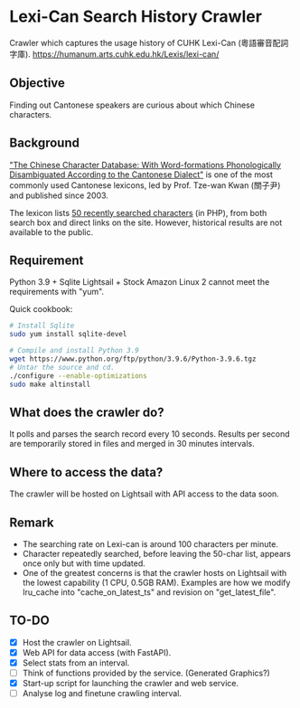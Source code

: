 # Lexi-Can Search History Crawler 
Crawler which captures the usage history of CUHK Lexi-Can (粵語審音配詞字庫).
https://humanum.arts.cuhk.edu.hk/Lexis/lexi-can/

## Objective
Finding out Cantonese speakers are curious about which Chinese characters.

## Background
["The Chinese Character Database: With Word-formations Phonologically Disambiguated According to the Cantonese Dialect"](https://humanum.arts.cuhk.edu.hk/Lexis/lexi-can/) is one of the most commonly used Cantonese lexicons, led by Prof. Tze-wan Kwan (關子尹) and published since 2003.

The lexicon lists [50 recently searched characters](https://humanum.arts.cuhk.edu.hk/Lexis/lexi-can/just.php) (in PHP), from both search box and direct links on the site.
However, historical results are not available to the public.

## Requirement
Python 3.9 + Sqlite
Lightsail + Stock Amazon Linux 2 cannot meet the requirements with "yum".

Quick cookbook:
``` Bash
# Install Sqlite
sudo yum install sqlite-devel

# Compile and install Python 3.9
wget https://www.python.org/ftp/python/3.9.6/Python-3.9.6.tgz
# Untar the source and cd.
./configure --enable-optimizations
sudo make altinstall
```

## What does the crawler do?
It polls and parses the search record every 10 seconds.
Results per second are temporarily stored in files and merged in 30 minutes intervals.

## Where to access the data?
The crawler will be hosted on Lightsail with API access to the data soon.

## Remark
- The searching rate on Lexi-can is around 100 characters per minute.
- Character repeatedly searched, before leaving the 50-char list, appears once only but with time updated.
- One of the greatest concerns is that the crawler hosts on Lightsail with the lowest capability (1 CPU, 0.5GB RAM). Examples are how we modify lru_cache into "cache_on_latest_ts" and revision on "get_latest_file".

## TO-DO
- [x] Host the crawler on Lightsail.
- [x] Web API for data access (with FastAPI).
- [x] Select stats from an interval.
- [ ] Think of functions provided by the service. (Generated Graphics?)
- [x] Start-up script for launching the crawler and web service.
- [ ] Analyse log and finetune crawling interval.
